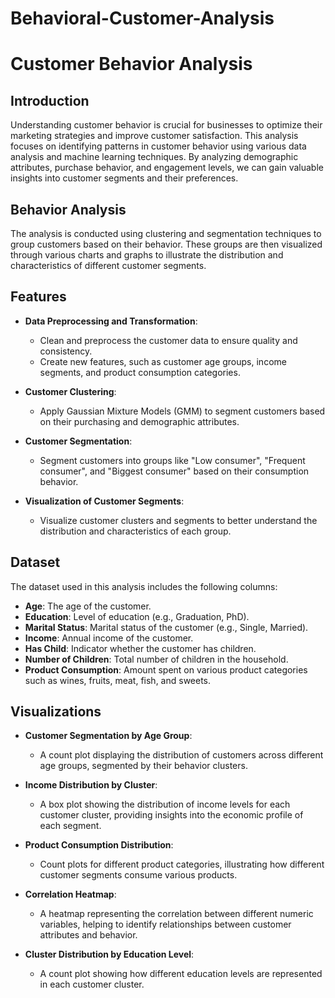 # Behavioral-Customer-Analysis
# Customer Behavior Analysis

## Introduction

Understanding customer behavior is crucial for businesses to optimize their marketing strategies and improve customer satisfaction. This analysis focuses on identifying patterns in customer behavior using various data analysis and machine learning techniques. By analyzing demographic attributes, purchase behavior, and engagement levels, we can gain valuable insights into customer segments and their preferences.

## Behavior Analysis

The analysis is conducted using clustering and segmentation techniques to group customers based on their behavior. These groups are then visualized through various charts and graphs to illustrate the distribution and characteristics of different customer segments.

## Features

- **Data Preprocessing and Transformation**:
  - Clean and preprocess the customer data to ensure quality and consistency.
  - Create new features, such as customer age groups, income segments, and product consumption categories.
  
- **Customer Clustering**:
  - Apply Gaussian Mixture Models (GMM) to segment customers based on their purchasing and demographic attributes.
  
- **Customer Segmentation**:
  - Segment customers into groups like "Low consumer", "Frequent consumer", and "Biggest consumer" based on their consumption behavior.

- **Visualization of Customer Segments**:
  - Visualize customer clusters and segments to better understand the distribution and characteristics of each group.
  
## Dataset

The dataset used in this analysis includes the following columns:

- **Age**: The age of the customer.
- **Education**: Level of education (e.g., Graduation, PhD).
- **Marital Status**: Marital status of the customer (e.g., Single, Married).
- **Income**: Annual income of the customer.
- **Has Child**: Indicator whether the customer has children.
- **Number of Children**: Total number of children in the household.
- **Product Consumption**: Amount spent on various product categories such as wines, fruits, meat, fish, and sweets.

## Visualizations

- **Customer Segmentation by Age Group**:
  - A count plot displaying the distribution of customers across different age groups, segmented by their behavior clusters.

- **Income Distribution by Cluster**:
  - A box plot showing the distribution of income levels for each customer cluster, providing insights into the economic profile of each segment.

- **Product Consumption Distribution**:
  - Count plots for different product categories, illustrating how different customer segments consume various products.

- **Correlation Heatmap**:
  - A heatmap representing the correlation between different numeric variables, helping to identify relationships between customer attributes and behavior.

- **Cluster Distribution by Education Level**:
  - A count plot showing how different education levels are represented in each customer cluster.



